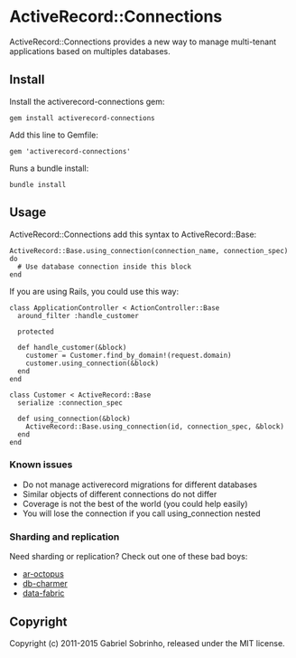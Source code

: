 # ActiveRecord::Connections

ActiveRecord::Connections provides a new way to manage multi-tenant applications based on multiples databases.

## Install

Install the activerecord-connections gem:

    gem install activerecord-connections

Add this line to Gemfile:

    gem 'activerecord-connections'

Runs a bundle install:

    bundle install

## Usage

ActiveRecord::Connections add this syntax to ActiveRecord::Base:

    ActiveRecord::Base.using_connection(connection_name, connection_spec) do
      # Use database connection inside this block
    end

If you are using Rails, you could use this way:

    class ApplicationController < ActionController::Base
      around_filter :handle_customer

      protected

      def handle_customer(&block)
        customer = Customer.find_by_domain!(request.domain)
        customer.using_connection(&block)
      end
    end

    class Customer < ActiveRecord::Base
      serialize :connection_spec

      def using_connection(&block)
        ActiveRecord::Base.using_connection(id, connection_spec, &block)
      end
    end

### Known issues

* Do not manage activerecord migrations for different databases
* Similar objects of different connections do not differ
* Coverage is not the best of the world (you could help easily)
* You will lose the connection if you call using_connection nested

### Sharding and replication

Need sharding or replication? Check out one of these bad boys:

* [ar-octopus](https://github.com/tchandy/octopus)
* [db-charmer](https://github.com/kovyrin/db-charmer)
* [data-fabric](https://github.com/mperham/data_fabric)

## Copyright

Copyright (c) 2011-2015 Gabriel Sobrinho, released under the MIT license.
